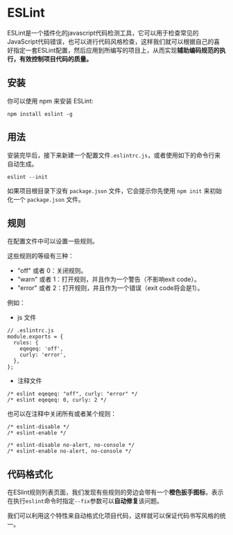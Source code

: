 # ESLint

ESLint是一个插件化的javascript代码检测工具，它可以用于检查常见的JavaScript代码错误，也可以进行代码风格检查，这样我们就可以根据自己的喜好指定一套ESLint配置，然后应用到所编写的项目上，从而实现**辅助编码规范的执行，有效控制项目代码的质量。**

## 安装

你可以使用 npm 来安装 ESLint:

```
npm install eslint -g
```

## 用法

安装完毕后，接下来新建一个配置文件`.eslintrc.js`，或者使用如下的命令行来自动生成。

```
eslint --init
```

如果项目根目录下没有 `package.json` 文件，它会提示你先使用 `npm init` 来初始化一个 `package.json` 文件。

## 规则

在配置文件中可以设置一些规则。

这些规则的等级有三种：

* "off" 或者 0：关闭规则。
* "warn" 或者 1：打开规则，并且作为一个警告（不影响exit code）。
* "error" 或者 2：打开规则，并且作为一个错误（exit code将会是1）。

例如：

* js 文件

```
// .eslintrc.js
module.exports = {
  rules: {
    eqeqeq: 'off',
    curly: 'error',
  },
};

```

* 注释文件

```
/* eslint eqeqeq: "off", curly: "error" */
/* eslint eqeqeq: 0, curly: 2 */

```

也可以在注释中关闭所有或者某个规则：

```
/* eslint-disable */
/* eslint-enable */

/* eslint-disable no-alert, no-console */
/* eslint-enable no-alert, no-console */
```

## 代码格式化

在ESlint规则列表页面，我们发现有些规则的旁边会带有一个**橙色扳手图标**，表示在执行`eslint`命令时指定`--fix`参数可以**自动修复**该问题。

我们可以利用这个特性来自动格式化项目代码，这样就可以保证代码书写风格的统一。





